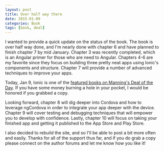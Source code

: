 ```yaml
---
layout: post
title: Over half way there
date: 2015-01-09
categories: Book
tags: [book, deal]
---
```

I wanted to provide a quick update on the status of the book. The book is over half way done, and I'm nearly done with chapter 6 and have planned to finish chapter 7 by mid January. Chapter 3 was recently completed, which is an Angular primer for those who are need to Angular. Chapters 4-6 are my favorite since they focus on building three pretty neat apps using Ionic's components and structure. Chapter 7 will provide a number of advanced techniques to improve your apps.

Today, Jan 9, Ionic is one of the [featured books on Manning's Deal of the Day](http://www.manning.com/wilken?a_aid=ionicinaction). If you have some money burning a hole in your pocket, I would be honored if you grabbed a copy.

Looking forward, chapter 8 will dig deeper into Cordova and how to leverage ngCordova in order to integrate your app deeper with the device. Chapter 9 will cover testing and debugging techniques that will empower you to develop with confidence. Lastly, chapter 10 will focus on taking your finished app and getting it published to the App Store and Play Store.

I also decided to rebuild the site, and so I'll be able to post a bit more often and easily. Thanks for all of the support thus far, and if you do grab a copy please connect on the author forums and let me know how you like it!
